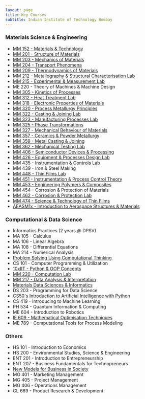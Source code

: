 ```yaml
---
layout: page
title: Key Courses
subtitle: Indian Institute of Technology Bombay
---
```


### Materials Science & Engineering
* [MM 152 - Materials & Technology](http://www.iitb.ac.in/mems/en/mm-152-materials-and-technology)
* [MM 201 - Structure of Materials](http://www.iitb.ac.in/mems/en/mm-201-structure-materials)
* [MM 203 - Mechanics of Materials](https://www.iitb.ac.in/mems/en/mm-203-mechanics-materials)
* [MM 204 - Transport Phenomena](https://www.iitb.ac.in/mems/en/mm-204-transport-phenomena)
* [MM 209 - Thermodynamics of Materials](https://www.iitb.ac.in/mems/en/mm-202-thermodynamics-materials)
* [MM 212 - Metallography & Structural Characterisation Lab](https://www.iitb.ac.in/mems/en/mm-212-metallography-and-structural-characterization-lab)
* [MM 215 - Experimental & Measurement Lab](https://www.iitb.ac.in/mems/en/mm-215-experimentation-and-measurement-lab)
* ME 220 - Theory of Machines & Machine Design
* [MM 305 - Kinetics of Processes](http://www.iitb.ac.in/mems/en/mm-305-kinetics-processes)
* [MM 312 - Heat Treatment Lab](https://www.iitb.ac.in/mems/en/mm-312-heat-treatment-lab)
* [MM 318 - Electronic Properties of Materials](https://www.iitb.ac.in/mems/en/mm-318-electronic-properties-metals)
* [MM 320 - Process Metallurgy Principles](https://www.iitb.ac.in/mems/en/mm-320-principles-process-metallurgy)
* [MM 322 - Casting & Joining Lab](https://www.iitb.ac.in/mems/en/mm-322-casting-and-joining-lab)
* [MM 323 - Manufacturing Processes Lab](https://www.iitb.ac.in/mems/en/mm-322-manufacturing-process-lab)
* [MM 325 - Phase Transformations](http://www.iitb.ac.in/mems/en/mm-325-phase-transformations)
* [MM 327 - Mechanical Behaviour of Materials](http://www.iitb.ac.in/mems/en/mm-319-mechanical-behaviour-metals)
* [MM 357 - Ceramics & Powder Metallurgy](https://www.iitb.ac.in/mems/en/mm-357-ceramics-and-powder-metallurgy)
* [MM 359 - Metal Casting & Joining](https://www.iitb.ac.in/mems/en/mm-359-metal-casting-and-joining)
* [MM 362 - Mechanical Testing Lab](https://www.iitb.ac.in/mems/en/mm-362-mech-testing-lab)
* [MM 406 - Semiconductor Devices & Processing](https://www.iitb.ac.in/mems/en/mm-406-semiconductor-devices-and-processing)
* [MM 426 - Equipment & Processes Design Lab](https://www.iitb.ac.in/mems/en/mm-426-equipment-and-process-design-lab)
* MM 435 - Instrumentation & Controls Lab
* MM 439 - Iron & Steel Making
* [MM 448 - Thin Films Lab](https://www.iitb.ac.in/mems/en/mm-448-thin-films-lab)
* [MM 451 - Instrumentation & Process Control Theory](https://www.iitb.ac.in/mems/en/mm-451-instrumentation-and-process-control-theory)
* [MM 453 - Engineering Polymers & Composites](https://www.iitb.ac.in/mems/en/mm-453-engg-polymers-composites-materials)
* MM 454 - Corrosion & Protection of Materials
* [MM 462 - Corrosion & Protection Lab](https://www.iitb.ac.in/mems/en/mm-462-corrosion-and-protection-lab)
* [MM 474 - Science & Technology of Thin Films](http://www.iitb.ac.in/mems/en/mm-474-science-and-technology-thin-films)
* [AEASM1x - Introduction to Aerospace Structures & Materials](https://www.edx.org/course/introduction-to-aerospace-structures-and-materials)

### Computational & Data Science
* Informatics Practices (2 years @ DPSV)
* MA 105 - Calculus
* MA 106 - Linear Algebra
* MA 108 - Differential Equations
* MA 214 - Numerical Analysis
* [Problem Solving Using Computational Thinking](https://www.coursera.org/learn/compthinking)
* CS 101 - Computer Programming & Utilization
* [10xIIT - Python & OOP Concepts](https://10xiitian.ibhubs.co/track/programming-foundation)
* [MM 220 - Computation Lab](https://www.iitb.ac.in/mems/en/mm-220-computation-lab)
* [MM 217 - Data Analysis & Interpretation](https://www.iitb.ac.in/mems/en/mm-217-data-analysis-and-interpretation)
* [Materials Data Sciences & Informatics](https://www.coursera.org/learn/material-informatics)
* DS 203 - Programming for Data Science
* [CS50's Introduction to Artificial Intelligence with Python](https://cs50.harvard.edu/ai/2020/)
* CS 419 - Introducing to Machine Learning
* PH 534 - Quantum Information & Computing
* ME 604 - Introduction to Robotics
* [IE 609 - Mathematical Optimisation Techniques](https://www.ieor.iitb.ac.in/acad/courses/ie609)
* ME 789 - Computational Tools for Process Modeling

### Others
* HS 101 - Introduction to Economics
* HS 200 - Environmental Studies, Science & Engineering
* ENT 201 - Introduction to Entrepreneurship
* ENT 207 - Business Fundamentals for Technopreneurs
* [New Models for Business in Society](https://www.coursera.org/learn/uva-darden-business-society)
* MG 401 - Marketing Management
* MG 405 - Project Management
* MG 406 - Operations Management
* CL 669 - Product Research & Development

